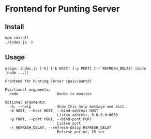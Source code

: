 
Frontend for Punting Server
===========================


Install
-------

```sh
npm install
./index.js -h
```

Usage
-----

```
usage: index.js [-h] [-b HOST] [-p PORT] [-r REFRESH_DELAY] [node [node ...]]

Frontend for Punting Server (paiv/puntd)

Positional arguments:
  node                  Nodes to monitor

Optional arguments:
  -h, --help            Show this help message and exit.
  -b HOST, --host HOST, --bind-address HOST
                        Listen address, 0.0.0.0:8080
  -p PORT, --port PORT, --bind-port PORT
                        Listen port
  -r REFRESH_DELAY, --refresh-delay REFRESH_DELAY
                        Refresh period, 15 sec
```
